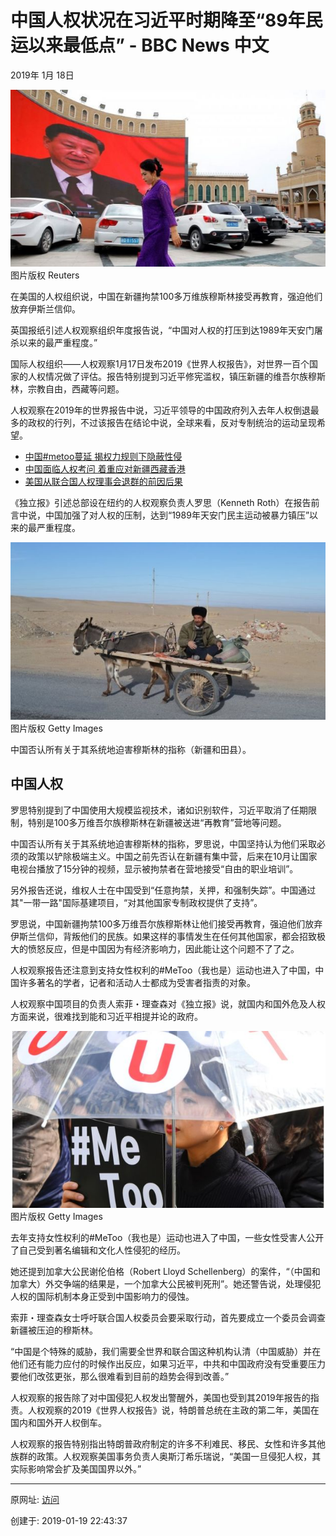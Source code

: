 # 中国人权状况在习近平时期降至“89年民运以来最低点” - BBC News 中文

2019年 1月 18日

 ![图20190119-5中国人权](图20190119-5中国人权.jpg)
图片版权 Reuters 

在美国的人权组织说，中国在新疆拘禁100多万维族穆斯林接受再教育，强迫他们放弃伊斯兰信仰。

英国报纸引述人权观察组织年度报告说，“中国对人权的打压到达1989年天安门屠杀以来的最严重程度。”

国际人权组织——人权观察1月17日发布2019《世界人权报告》，对世界一百个国家的人权情况做了评估。报告特别提到习近平修宪滥权，镇压新疆的维吾尔族穆斯林，宗教自由，西藏等问题。

人权观察在2019年的世界报告中说，习近平领导的中国政府列入去年人权倒退最多的政权的行列，不过该报告在结论中说，全球来看，反对专制统治的运动呈现希望。

- [中国#metoo蔓延 揭权力规则下隐蔽性侵](https://www.bbc.com/zhongwen/simp/chinese-news-44982540)
- [中国面临人权考问 着重应对新疆西藏香港](https://www.bbc.com/zhongwen/simp/chinese-news-46077439)
- [美国从联合国人权理事会退群的前因后果](https://www.bbc.com/zhongwen/simp/world-44545690)

《独立报》引述总部设在纽约的人权观察负责人罗思（Kenneth Roth）在报告前言中说，中国加强了对人权的压制，达到“1989年天安门民主运动被暴力镇压”以来的最严重程度。

 ![图20190119-6中国人权](图20190119-6中国人权.jpg)
图片版权 Getty Images 

中国否认所有关于其系统地迫害穆斯林的指称（新疆和田县）。

## 中国人权

罗思特别提到了中国使用大规模监视技术，诸如识别软件，习近平取消了任期限制，特别是100多万维吾尔族穆斯林在新疆被送进“再教育”营地等问题。

中国否认所有关于其系统地迫害穆斯林的指称，罗思说，中国坚持认为他们采取必须的政策以铲除极端主义。中国之前先否认在新疆有集中营，后来在10月让国家电视台播放了15分钟的视频，显示被拘禁者在营地接受“自由的职业培训”。

另外报告还说，维权人士在中国受到“任意拘禁，关押，和强制失踪”。中国通过其"一带一路"国际基建项目，“对其他国家专制政权提供了支持”。

罗思说，中国新疆拘禁100多万维吾尔族穆斯林让他们接受再教育，强迫他们放弃伊斯兰信仰，背叛他们的民族。如果这样的事情发生在任何其他国家，都会招致极大的愤怒反应，但是中国因为有经济影响力，因此能让这个问题不了了之。

人权观察报告还注意到支持女性权利的#MeToo（我也是）运动也进入了中国，中国许多著名的学者，记者和活动人士都成为受害者指责的对象。

人权观察中国项目的负责人索菲・理查森对《独立报》说，就国内和国外危及人权方面来说，很难找到能和习近平相提并论的政府。

 ![图20190119-7中国人权](图20190119-7中国人权.jpg)
图片版权 Getty Images 

去年支持女性权利的#MeToo（我也是）运动也进入了中国，一些女性受害人公开了自己受到著名编辑和文化人性侵犯的经历。

她还提到加拿大公民谢伦伯格（Robert Lloyd Schellenberg）的案件，“（中国和加拿大）外交争端的结果是，一个加拿大公民被判死刑”。她还警告说，处理侵犯人权的国际机制本身正受到中国影响力的侵蚀。

索菲・理查森女士呼吁联合国人权委员会要采取行动，首先要成立一个委员会调查新疆被压迫的穆斯林。

“中国是个特殊的威胁，我们需要全世界和联合国这种机构认清（中国威胁）并在他们还有能力应付的时候作出反应，如果习近平，中共和中国政府没有受重要压力要他们改弦更张，那么很难看到目前的趋势会得到改善。”

人权观察的报告除了对中国侵犯人权发出警醒外，美国也受到其2019年报告的指责。人权观察的2019《世界人权报告》说，特朗普总统在主政的第二年，美国在国内和国外开人权倒车。

人权观察的报告特别指出特朗普政府制定的许多不利难民、移民、女性和许多其他族群的政策。人权观察美国事务负责人奥斯汀希乐瑞说，“美国一旦侵犯人权，其实际影响常会扩及美国国界以外。”

------

原网址: [访问](https://www.bbc.com/zhongwen/simp/chinese-news-46922629?ocid=socialflow_twitter)

创建于: 2019-01-19 22:43:37